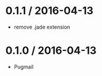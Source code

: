 
0.1.1 / 2016-04-13
==================

  * remove .jade extension

0.1.0 / 2016-04-13
==================

  * Pugmail

